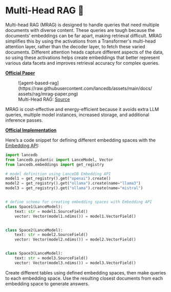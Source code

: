 **Multi-Head RAG 📃**
====================================================================

Multi-head RAG (MRAG) is designed to handle queries that need multiple documents with diverse content. These queries are tough because the documents’ embeddings can be far apart, making retrieval difficult. MRAG simplifies this by using the activations from a Transformer's multi-head attention layer, rather than the decoder layer, to fetch these varied documents. Different attention heads capture different aspects of the data, so using these activations helps create embeddings that better represent various data facets and improves retrieval accuracy for complex queries.

**[Official Paper](https://arxiv.org/pdf/2406.05085)**

<figure markdown="span">
  ![agent-based-rag](https://raw.githubusercontent.com/lancedb/assets/main/docs/assets/rag/mrag-paper.png)
  <figcaption>Multi-Head RAG: <a href="https://github.com/spcl/MRAG">Source</a>
  </figcaption>
</figure>

MRAG is cost-effective and energy-efficient because it avoids extra LLM queries, multiple model instances, increased storage, and additional inference passes.

**[Official Implementation](https://github.com/spcl/MRAG)**

Here’s a code snippet for defining different embedding spaces with the [Embedding API](https://lancedb.github.io/lancedb/embeddings/embedding_functions/):

```python
import lancedb
from lancedb.pydantic import LanceModel, Vector
from lancedb.embeddings import get_registry

# model definition using LanceDB Embedding API
model1 = get_registry().get("openai").create()
model2 = get_registry().get("ollama").create(name="llama3")
model3 = get_registry().get("ollama").create(name="mistral")


# define schema for creating embedding spaces with Embedding API
class Space1(LanceModel):
    text: str = model1.SourceField()
    vector: Vector(model1.ndims()) = model1.VectorField()


class Space2(LanceModel):
    text: str = model2.SourceField()
    vector: Vector(model2.ndims()) = model2.VectorField()


class Space3(LanceModel):
    text: str = model3.SourceField()
    vector: Vector(model3.ndims()) = model3.VectorField()
```

Create different tables using defined embedding spaces, then make queries to each embedding space. Use the resulting closest documents from each embedding space to generate answers.



